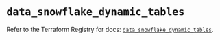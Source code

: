 # `data_snowflake_dynamic_tables`

Refer to the Terraform Registry for docs: [`data_snowflake_dynamic_tables`](https://registry.terraform.io/providers/snowflakedb/snowflake/2.5.0/docs/data-sources/dynamic_tables).

